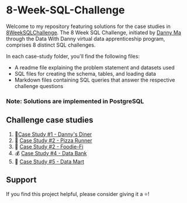 # 8-Week-SQL-Challenge

Welcome to my repository featuring solutions for the case studies in [8WeekSQLChallenge](https://8weeksqlchallenge.com/). The 8 Week SQL Challenge, initiated by [Danny Ma](https://www.datawithdanny.com/) through the Data With Danny virtual data apprenticeship program, comprises 8 distinct SQL challenges.

In each case-study folder, you'll find the following files:

* A readme file explaining the problem statement and datasets used
* SQL files for creating the schema, tables, and loading data
* Markdown files containing SQL queries that answer the respective challenge questions

### Note: Solutions are implemented in PostgreSQL


## Challenge case studies

1. :ramen:[Case Study #1 - Danny's Diner](./Case%20Study%20%231%20-%20Danny's%20Diner/README.md)
2. :pizza: [Case Study #2 - Pizza Runner](./Case%20Study%20%232%20-%20Pizza%20Runner/README.md)
3. :avocado: [Case Study #2 - Foodie-Fi](./Case%20Study%20%233%20-%20Foodie-Fi/README.md)
4. :moneybag: [Case Study #4 - Data Bank](./Case%20Study%20%234%20-%20Data%20Bank/README.md)
5. :shopping_cart: [Case Study #5 - Data Mart](./Case%20Study%20%235%20-%20Data%20Mart/README.md)

## Support

If you find this project helpful, please consider giving it a ⭐️!